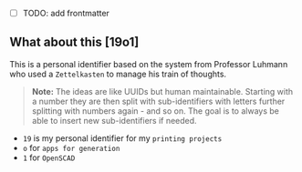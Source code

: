 - [ ] TODO: add frontmatter

## What about this [19o1]

This is a personal identifier based on the system from Professor Luhmann who used a `Zettelkasten` to manage his train of thoughts.

> **Note:**
> The ideas are like UUIDs but human maintainable.
> Starting with a number they are then split with sub-identifiers with letters
> further splitting with numbers again - and so on.
> The goal is to always be able to insert new sub-identifiers if needed.

- `19` is my personal identifier for my `printing projects`
- `o` for `apps for generation`
- `1` for `OpenSCAD`


